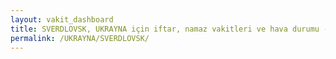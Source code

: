 ```yaml
---
layout: vakit_dashboard
title: SVERDLOVSK, UKRAYNA için iftar, namaz vakitleri ve hava durumu - ilçe/eyalet seç
permalink: /UKRAYNA/SVERDLOVSK/
---
```


<script type="text/javascript">
  var GLOBAL_COUNTRY = 'UKRAYNA';
  var GLOBAL_CITY = 'SVERDLOVSK';
  var GLOBAL_STATE = '';
  var lat = 72;
  var lon = 21;
</script>
